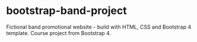 # bootstrap-band-project
Fictional band promotional website - build with HTML, CSS and Bootstrap 4 template.
Course project from Bootstrap 4.
